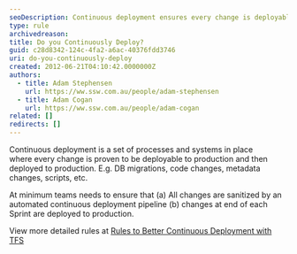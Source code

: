 ```yaml
---
seoDescription: Continuous deployment ensures every change is deployable to production through automated pipelines and timely deployments.
type: rule
archivedreason:
title: Do you Continuously Deploy?
guid: c28d8342-124c-4fa2-a6ac-40376fdd3746
uri: do-you-continuously-deploy
created: 2012-06-21T04:10:42.0000000Z
authors:
  - title: Adam Stephensen
    url: https://ww.ssw.com.au/people/adam-stephensen
  - title: Adam Cogan
    url: https://ww.ssw.com.au/people/adam-cogan
related: []
redirects: []
---
```


Continuous deployment is a set of processes and systems in place where every change is proven to be deployable to production and then deployed to production. E.g. DB migrations, code changes, metadata changes, scripts, etc.

<!--endintro-->

At minimum teams needs to ensure that (a) All changes are sanitized by an automated continuous deployment pipeline (b) changes at end of each Sprint are deployed to production.

View more detailed rules at [Rules to Better Continuous Deployment with TFS](/rules-to-better-continuous-deployment-with-tfs)
